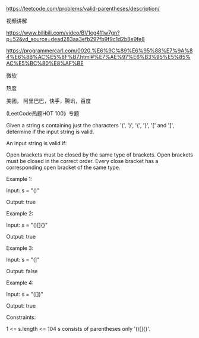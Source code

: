 https://leetcode.com/problems/valid-parentheses/description/

视频讲解

https://www.bilibili.com/video/BV1eg411w7gn?p=52&vd_source=dead283aa3efb297fb9f9c1d2b8e9fe8

https://programmercarl.com/0020.%E6%9C%89%E6%95%88%E7%9A%84%E6%8B%AC%E5%8F%B7.html#%E7%AE%97%E6%B3%95%E5%85%AC%E5%BC%80%E8%AF%BE


微软

热度

美团， 阿里巴巴，快手，腾讯，百度

(LeetCode热题HOT 100》专题


Given a string s containing just the characters '(', ')', '{', '}', '[' and ']', determine if the input string is valid.

An input string is valid if:

Open brackets must be closed by the same type of brackets.
Open brackets must be closed in the correct order.
Every close bracket has a corresponding open bracket of the same type.
 

Example 1:

Input: s = "()"

Output: true

Example 2:

Input: s = "()[]{}"

Output: true

Example 3:

Input: s = "(]"

Output: false

Example 4:

Input: s = "([])"

Output: true

 

Constraints:

1 <= s.length <= 104
s consists of parentheses only '()[]{}'.